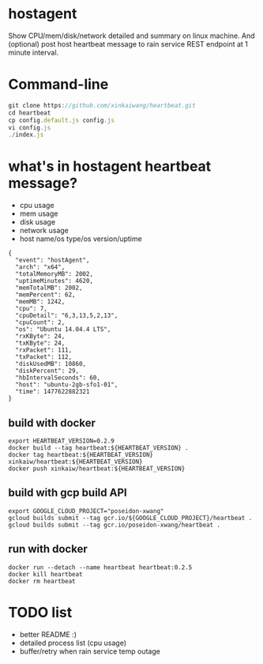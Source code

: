 # hostagent

Show CPU/mem/disk/network detailed and summary on linux machine. And (optional) post host heartbeat message to rain service REST endpoint at 1 minute interval.


# Command-line
``` js
git clone https://github.com/xinkaiwang/heartbeat.git
cd heartbeat
cp config.default.js config.js
vi config.js
./index.js
```

# what's in hostagent heartbeat message?
* cpu usage
* mem usage
* disk usage
* network usage
* host name/os type/os version/uptime
```
{
  "event": "hostAgent",
  "arch": "x64",
  "totalMemoryMB": 2002,
  "uptimeMinutes": 4620,
  "memTotalMB": 2002,
  "memPercent": 62,
  "memMB": 1242,
  "cpu": 7,
  "cpuDetail": "6,3,13,5,2,13",
  "cpuCount": 2,
  "os": "Ubuntu 14.04.4 LTS",
  "rxKByte": 24,
  "txKByte": 24,
  "rxPacket": 111,
  "txPacket": 112,
  "diskUsedMB": 10860,
  "diskPercent": 29,
  "hbIntervalSeconds": 60,
  "host": "ubuntu-2gb-sfo1-01",
  "time": 1477622882321
}
```

## build with docker
```
export HEARTBEAT_VERSION=0.2.9
docker build --tag heartbeat:${HEARTBEAT_VERSION} .
docker tag heartbeat:${HEARTBEAT_VERSION} xinkaiw/heartbeat:${HEARTBEAT_VERSION}
docker push xinkaiw/heartbeat:${HEARTBEAT_VERSION}
```

## build with gcp build API
```
export GOOGLE_CLOUD_PROJECT="poseidon-xwang"
gcloud builds submit --tag gcr.io/${GOOGLE_CLOUD_PROJECT}/heartbeat .
gcloud builds submit --tag gcr.io/poseidon-xwang/heartbeat .
```

## run with docker
```
docker run --detach --name heartbeat heartbeat:0.2.5
docker kill heartbeat
docker rm heartbeat
```

# TODO list
* better README :)
* detailed process list (cpu usage)
* buffer/retry when rain service temp outage